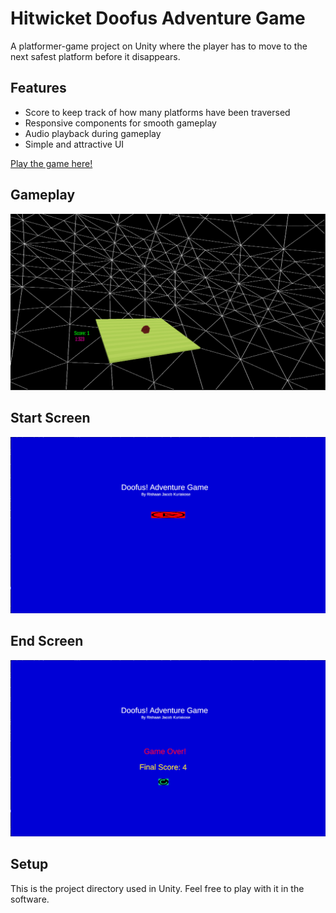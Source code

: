 # Hitwicket Doofus Adventure Game

A platformer-game project on Unity where the player has to move to the next safest platform before it disappears.

## Features
- Score to keep track of how many platforms have been traversed
- Responsive components for smooth gameplay
- Audio playback during gameplay
- Simple and attractive UI

[Play the game here!](https://rishn.github.io/HW-Test-D/)

## Gameplay
<p align="center">
  <img src="https://github.com/rishn/HW_2024_Test/blob/master/gameplay/game.png?raw=true" alt="Gameplay" />
</p>

## Start Screen
<p align="center">
  <img src="https://github.com/rishn/HW_2024_Test/blob/master/gameplay/start_screen.png?raw=true" alt="Start" />
</p>

## End Screen
<p align="center">
  <img src="https://github.com/rishn/HW_2024_Test/blob/master/gameplay/end_screen.png?raw=true" alt="End" />
</p>

## Setup
This is the project directory used in Unity. Feel free to play with it in the software.

